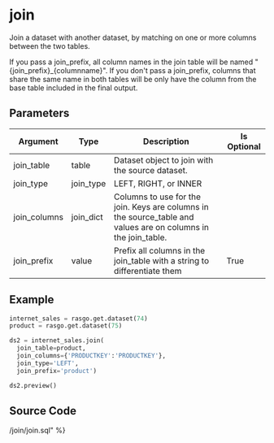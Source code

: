 

# join

Join a dataset with another dataset, by matching on one or more columns between the two tables.

If you pass a join_prefix, all column names in the join table will be named "{join_prefix}_{columnname}".
If you don't pass a join_prefix, columns that share the same name in both tables will be only have the column from the base table included in the final output.


## Parameters

|   Argument   |   Type    |                                                  Description                                                   | Is Optional |
| ------------ | --------- | -------------------------------------------------------------------------------------------------------------- | ----------- |
| join_table   | table     | Dataset object to join with the source dataset.                                                                |             |
| join_type    | join_type | LEFT, RIGHT, or INNER                                                                                          |             |
| join_columns | join_dict | Columns to use for the join. Keys are columns in the source_table and values are on columns in the join_table. |             |
| join_prefix  | value     | Prefix all columns in the join_table with a string to differentiate them                                       | True        |


## Example

```python
internet_sales = rasgo.get.dataset(74)
product = rasgo.get.dataset(75)

ds2 = internet_sales.join(
  join_table=product,
  join_columns={'PRODUCTKEY':'PRODUCTKEY'},
  join_type='LEFT',
  join_prefix='product')

ds2.preview()
```

## Source Code

/join/join.sql" %}

